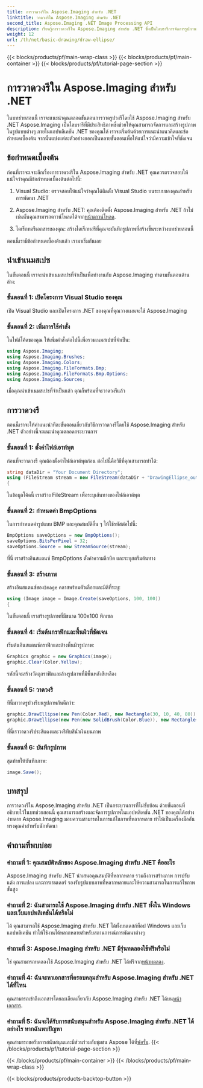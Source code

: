 ```yaml
---
title: การวาดวงรีใน Aspose.Imaging สำหรับ .NET
linktitle: วาดวงรีใน Aspose.Imaging สำหรับ .NET
second_title: Aspose.Imaging .NET Image Processing API
description: เรียนรู้การวาดวงรีใน Aspose.Imaging สำหรับ .NET ซึ่งเป็นไลบรารีการจัดการรูปภาพอเนกประสงค์ สร้างกราฟิกที่น่าทึ่งได้อย่างง่ายดาย
weight: 12
url: /th/net/basic-drawing/draw-ellipse/
---
```


{{< blocks/products/pf/main-wrap-class >}}
{{< blocks/products/pf/main-container >}}
{{< blocks/products/pf/tutorial-page-section >}}

# การวาดวงรีใน Aspose.Imaging สำหรับ .NET

ในบทช่วยสอนนี้ เราจะแนะนำคุณตลอดขั้นตอนการวาดรูปวงรีโดยใช้ Aspose.Imaging สำหรับ .NET Aspose.Imaging เป็นไลบรารีที่มีประสิทธิภาพซึ่งช่วยให้คุณสามารถจัดการและสร้างรูปภาพในรูปแบบต่างๆ ภายในแอปพลิเคชัน .NET ของคุณได้ เราจะเริ่มต้นด้วยการแนะนำแนวคิดและข้อกำหนดเบื้องต้น จากนั้นแบ่งแต่ละตัวอย่างออกเป็นหลายขั้นตอนเพื่อให้แน่ใจว่ามีความเข้าใจที่ชัดเจน

## ข้อกำหนดเบื้องต้น

ก่อนที่เราจะเจาะลึกเรื่องการวาดวงรีใน Aspose.Imaging สำหรับ .NET คุณควรตรวจสอบให้แน่ใจว่าคุณมีข้อกำหนดเบื้องต้นต่อไปนี้:

1. Visual Studio: ตรวจสอบให้แน่ใจว่าคุณได้ติดตั้ง Visual Studio บนระบบของคุณสำหรับการพัฒนา .NET

2.  Aspose.Imaging สำหรับ .NET: คุณต้องติดตั้ง Aspose.Imaging สำหรับ .NET ถ้าไม่เช่นนั้นคุณสามารถดาวน์โหลดได้จาก[หน้าดาวน์โหลด](https://releases.aspose.com/imaging/net/).

3. ไดเร็กทอรีเอกสารของคุณ: สร้างไดเร็กทอรีที่คุณจะบันทึกรูปภาพที่สร้างขึ้นระหว่างบทช่วยสอนนี้

ตอนนี้เรามีข้อกำหนดเบื้องต้นแล้ว เรามาเริ่มกันเลย

## นำเข้าเนมสเปซ

ในขั้นตอนนี้ เราจะนำเข้าเนมสเปซที่จำเป็นเพื่อทำงานกับ Aspose.Imaging ทำตามขั้นตอนด้านล่าง:

### ขั้นตอนที่ 1: เปิดโครงการ Visual Studio ของคุณ

เปิด Visual Studio และเปิดโครงการ .NET ของคุณที่คุณวางแผนจะใช้ Aspose.Imaging

### ขั้นตอนที่ 2: เพิ่มการใช้คำสั่ง

ในไฟล์โค้ดของคุณ ให้เพิ่มคำสั่งต่อไปนี้เพื่อรวมเนมสเปซที่จำเป็น:

```csharp
using Aspose.Imaging;
using Aspose.Imaging.Brushes;
using Aspose.Imaging.Colors;
using Aspose.Imaging.FileFormats.Bmp;
using Aspose.Imaging.FileFormats.Bmp.Options;
using Aspose.Imaging.Sources;
```

เมื่อคุณนำเข้าเนมสเปซที่จำเป็นแล้ว คุณก็พร้อมที่จะวาดวงรีแล้ว

## การวาดวงรี

ตอนนี้เราจะให้คำแนะนำทีละขั้นตอนเกี่ยวกับวิธีการวาดวงรีโดยใช้ Aspose.Imaging สำหรับ .NET ตัวอย่างนี้จะแนะนำคุณตลอดกระบวนการ

### ขั้นตอนที่ 1: ตั้งค่าไฟล์เอาท์พุต

ก่อนที่จะวาดวงรี คุณต้องตั้งค่าไฟล์เอาต์พุตก่อน ต่อไปนี้คือวิธีที่คุณสามารถทำได้:

```csharp
string dataDir = "Your Document Directory";
using (FileStream stream = new FileStream(dataDir + "DrawingEllipse_out.bmp", FileMode.Create))
{
```

ในข้อมูลโค้ดนี้ เราสร้าง FileStream เพื่อระบุเส้นทางของไฟล์เอาต์พุต

### ขั้นตอนที่ 2: กำหนดค่า BmpOptions

ในการกำหนดค่ารูปแบบ BMP และคุณสมบัติอื่น ๆ ให้ใช้รหัสต่อไปนี้:

```csharp
BmpOptions saveOptions = new BmpOptions();
saveOptions.BitsPerPixel = 32;
saveOptions.Source = new StreamSource(stream);
```

ที่นี่ เราสร้างอินสแตนซ์ BmpOptions ตั้งค่าความลึกบิต และระบุสตรีมต้นทาง

### ขั้นตอนที่ 3: สร้างภาพ

 สร้างอินสแตนซ์ของ`Image` คลาสพร้อมตัวเลือกและมิติที่ระบุ:

```csharp
using (Image image = Image.Create(saveOptions, 100, 100))
{
```

ในขั้นตอนนี้ เราสร้างรูปภาพที่มีขนาด 100x100 พิกเซล

### ขั้นตอนที่ 4: เริ่มต้นกราฟิกและพื้นผิวที่ชัดเจน

เริ่มต้นอินสแตนซ์กราฟิกและล้างพื้นผิวรูปภาพ:

```csharp
Graphics graphic = new Graphics(image);
graphic.Clear(Color.Yellow);
```

รหัสนี้จะสร้างวัตถุกราฟิกและล้างรูปภาพที่มีพื้นหลังสีเหลือง

### ขั้นตอนที่ 5: วาดวงรี

ทีนี้มาวาดรูปวงรีบนรูปภาพกันดีกว่า:

```csharp
graphic.DrawEllipse(new Pen(Color.Red), new Rectangle(30, 10, 40, 80));
graphic.DrawEllipse(new Pen(new SolidBrush(Color.Blue)), new Rectangle(10, 30, 80, 40));
```

ที่นี่เราวาดวงรีประสีแดงและวงรีทึบสีน้ำเงินบนภาพ

### ขั้นตอนที่ 6: บันทึกรูปภาพ

สุดท้ายให้บันทึกภาพ:

```csharp
image.Save();
```

## บทสรุป

การวาดวงรีใน Aspose.Imaging สำหรับ .NET เป็นกระบวนการที่ไม่ซับซ้อน ด้วยขั้นตอนที่อธิบายไว้ในบทช่วยสอนนี้ คุณสามารถสร้างและจัดการรูปภาพในแอปพลิเคชัน .NET ของคุณได้อย่างง่ายดาย Aspose.Imaging มอบความสามารถในการแก้ไขภาพที่หลากหลาย ทำให้เป็นเครื่องมืออันทรงคุณค่าสำหรับนักพัฒนา

## คำถามที่พบบ่อย

### คำถามที่ 1: คุณสมบัติหลักของ Aspose.Imaging สำหรับ .NET คืออะไร

Aspose.Imaging สำหรับ .NET นำเสนอคุณสมบัติที่หลากหลาย รวมถึงการสร้างภาพ การปรับแต่ง การแปลง และการเรนเดอร์ รองรับรูปแบบภาพที่หลากหลายและให้ความสามารถในการแก้ไขภาพขั้นสูง

### คำถามที่ 2: ฉันสามารถใช้ Aspose.Imaging สำหรับ .NET ทั้งใน Windows และเว็บแอปพลิเคชันได้หรือไม่

ได้ คุณสามารถใช้ Aspose.Imaging สำหรับ .NET ได้ทั้งบนเดสก์ท็อป Windows และเว็บแอปพลิเคชัน ทำให้ใช้งานได้หลากหลายสำหรับสถานการณ์การพัฒนาต่างๆ

### คำถามที่ 3: Aspose.Imaging สำหรับ .NET มีรุ่นทดลองใช้ฟรีหรือไม่

 ใช่ คุณสามารถทดลองใช้ Aspose.Imaging สำหรับ .NET ได้ฟรีจาก[หน้าทดลอง](https://releases.aspose.com/).

### คำถามที่ 4: ฉันจะหาเอกสารที่ครอบคลุมสำหรับ Aspose.Imaging สำหรับ .NET ได้ที่ไหน

 คุณสามารถเข้าถึงเอกสารโดยละเอียดเกี่ยวกับ Aspose.Imaging สำหรับ .NET ได้บน[หน้าเอกสาร](https://reference.aspose.com/imaging/net/).

### คำถามที่ 5: ฉันจะได้รับการสนับสนุนสำหรับ Aspose.Imaging สำหรับ .NET ได้อย่างไร หากฉันพบปัญหา

 คุณสามารถขอรับการสนับสนุนและมีส่วนร่วมกับชุมชน Aspose ได้ที่[ฟอรั่ม](https://forum.aspose.com/).
{{< /blocks/products/pf/tutorial-page-section >}}

{{< /blocks/products/pf/main-container >}}
{{< /blocks/products/pf/main-wrap-class >}}

{{< blocks/products/products-backtop-button >}}

